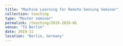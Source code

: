 ```yaml
---
title: "Machine Learning for Remote Sensing Seminar"
collection: teaching
type: "Master seminar"
permalink: /teaching/2019-2020-WS
venue: "TU Berlin"
date: 2019-11
location: "Berlin, Germany"
---
```




<!-- ====== -->

<!-- Heading 2
======

Heading 3
====== -->